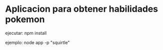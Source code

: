 # Aplicacion para obtener habilidades pokemon

ejecutar:    npm install

ejemplo:   node app -p "squirtle"
